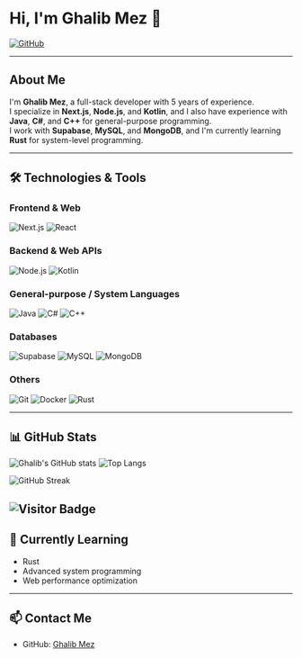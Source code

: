 # Hi, I'm Ghalib Mez 👋

[![GitHub](https://img.shields.io/badge/GitHub-181717?style=flat-square&logo=github&logoColor=white)](https://github.com/Ghalib-Mez)

---

## About Me
I'm **Ghalib Mez**, a full-stack developer with 5 years of experience.  
I specialize in **Next.js**, **Node.js**, and **Kotlin**, and I also have experience with **Java**, **C#**, and **C++** for general-purpose programming.  
I work with **Supabase**, **MySQL**, and **MongoDB**, and I'm currently learning **Rust** for system-level programming.  

---

## 🛠️ Technologies & Tools

### Frontend & Web
![Next.js](https://img.shields.io/badge/Next.js-000000?style=for-the-badge&logo=next.js&logoColor=white)
![React](https://img.shields.io/badge/React-61DAFB?style=for-the-badge&logo=react&logoColor=black)

### Backend & Web APIs
![Node.js](https://img.shields.io/badge/Node.js-339933?style=for-the-badge&logo=node.js&logoColor=white)
![Kotlin](https://img.shields.io/badge/Kotlin-0095D5?style=for-the-badge&logo=kotlin&logoColor=white)

### General-purpose / System Languages
![Java](https://img.shields.io/badge/Java-007396?style=for-the-badge&logo=java&logoColor=white)
![C#](https://img.shields.io/badge/C%23-239120?style=for-the-badge&logo=c-sharp&logoColor=white)
![C++](https://img.shields.io/badge/C++-00599C?style=for-the-badge&logo=c%2B%2B&logoColor=white)

### Databases
![Supabase](https://img.shields.io/badge/Supabase-3ECF8E?style=for-the-badge&logo=supabase&logoColor=white)
![MySQL](https://img.shields.io/badge/MySQL-4479A1?style=for-the-badge&logo=mysql&logoColor=white)
![MongoDB](https://img.shields.io/badge/MongoDB-47A248?style=for-the-badge&logo=mongodb&logoColor=white)

### Others
![Git](https://img.shields.io/badge/Git-F05032?style=for-the-badge&logo=git&logoColor=white)
![Docker](https://img.shields.io/badge/Docker-2496ED?style=for-the-badge&logo=docker&logoColor=white)
![Rust](https://img.shields.io/badge/Rust-000000?style=for-the-badge&logo=rust&logoColor=white)

---

## 📊 GitHub Stats

![Ghalib's GitHub stats](https://github-readme-stats.vercel.app/api?username=Ghalib-Mez&show_icons=true&theme=radical&count_private=true)
![Top Langs](https://github-readme-stats.vercel.app/api/top-langs/?username=Ghalib-Mez&layout=compact&theme=radical)

![GitHub Streak](https://github-readme-streak-stats.herokuapp.com/?user=Ghalib-Mez&theme=radical)

![Visitor Badge](https://visitor-badge.laobi.icu/badge?page_id=Ghalib-Mez.Ghalib-Mez)
---

## 🌱 Currently Learning
- Rust
- Advanced system programming
- Web performance optimization

---

## 📫 Contact Me
- GitHub: [Ghalib Mez](https://github.com/Ghalib-Mez)

